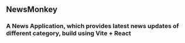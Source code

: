 ## NewsMonkey 
### A News Application, which provides latest news updates of different category, build using Vite + React
